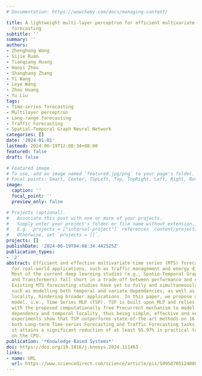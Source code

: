 ```yaml
---
# Documentation: https://wowchemy.com/docs/managing-content/

title: A lightweight multi-layer perceptron for efficient multivariate time series
  forecasting
subtitle: ''
summary: ''
authors:
- Zhenghong Wang
- Sijie Ruan
- Tianqiang Huang
- Haoyi Zhou
- Shanghang Zhang
- Yi Wang
- Leye Wang
- Zhou Huang
- Yu Liu
tags:
- Time-series forecasting
- Multilayer perceptron
- Long-range forecasting
- Traffic Forecasting
- Spatial–Temporal Graph Neural Network
categories: []
date: '2024-01-01'
lastmod: 2024-06-19T12:08:34+08:00
featured: false
draft: false

# Featured image
# To use, add an image named `featured.jpg/png` to your page's folder.
# Focal points: Smart, Center, TopLeft, Top, TopRight, Left, Right, BottomLeft, Bottom, BottomRight.
image:
  caption: ''
  focal_point: ''
  preview_only: false

# Projects (optional).
#   Associate this post with one or more of your projects.
#   Simply enter your project's folder or file name without extension.
#   E.g. `projects = ["internal-project"]` references `content/project/deep-learning/index.md`.
#   Otherwise, set `projects = []`.
projects: []
publishDate: '2024-06-19T04:08:34.442525Z'
publication_types:
- '2'
abstract: Efficient and effective multivariate time series (MTS) forecasting is critical
  for real-world applications, such as traffic management and energy dispatching.
  Most of the current deep learning studies (e.g., Spatio-Temporal Graph Neural Networks
  and Transformers) fall short in a trade-off between performance and efficiency.
  Existing MTS forecasting studies have yet to fully and simultaneously address issues
  such as modelling both temporal and variate dependencies, as well as the temporal
  locality, hindering broader applications. In this paper, we propose a lightweight
  model, i.e., Time Series MLP (TSP). TSP is built upon MLP and relies on the PrecMLP
  with the proposed computationally free Precurrent mechanism to model both the variate
  dependency and temporal locality, thus being simple, effective and versatile. Extensive
  experiments show that TSP outperforms state-of-the-art methods on 16 datasets for
  both Long-term Time-series Forecasting and Traffic Forecasting tasks. Furthermore,
  it attains a significant reduction of at least 95.97% in practical training speed
  on the CPU.
publication: '*Knowledge-Based Systems*'
doi: https://doi.org/10.1016/j.knosys.2024.111463
links:
- name: URL
  url: https://www.sciencedirect.com/science/article/pii/S0950705124000984
---
```

